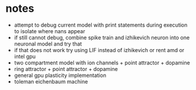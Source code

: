 # notes

- attempt to debug current model with print statements during execution to isolate where nans appear
- if still cannot debug, combine spike train and izhikevich neuron into one neuronal model and try that
- if that does not work try using LIF instead of izhikevich or rent amd or intel gpu
- two compartment model with ion channels + point attractor + dopamine
- ring attractor + point attractor + dopamine
- general gpu plasticity implementation
- toleman eichenbaum machine
